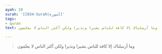 ```yaml
---
ayah: 28
surah: '[[034-Surah|سورة]]'
tags:
- quran
text: وما أرسلناك إلا كافة للناس بشيرا ونذيرا ولكن أكثر الناس لا يعلمون

---
```

> وما أرسلناك إلا كافة للناس بشيرا ونذيرا ولكن أكثر الناس لا يعلمون
